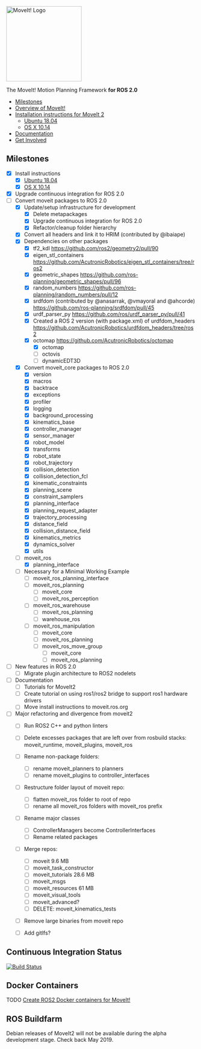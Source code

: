 <img src="http://moveit.ros.org/assets/images/moveit2_logo_black.png" alt="MoveIt! Logo" width="200"/>

The MoveIt! Motion Planning Framework **for ROS 2.0**

- [Milestones](#milestones)
- [Overview of MoveIt!](http://moveit.ros.org)
- [Installation instructions for MoveIt 2](https://acutronicrobotics.com/docs/products/robots/mara/moveit2/install)
  - [Ubuntu 18.04](https://acutronicrobotics.com/docs/products/robots/mara/moveit2/install/ubuntu)
  - [OS X 10.14](https://acutronicrobotics.com/docs/products/robots/mara/moveit2/install/osx)
- [Documentation](http://moveit.ros.org/documentation/)
- [Get Involved](http://moveit.ros.org/documentation/contributing/)

## Milestones
- [x] Install instructions
  - [x] [Ubuntu 18.04](https://acutronicrobotics.com/docs/products/robots/mara/moveit2/install/ubuntu)
  - [x] [OS X 10.14](https://acutronicrobotics.com/docs/products/robots/mara/moveit2/install/osx)
- [x] Upgrade continuous integration for ROS 2.0
- [ ] Convert moveit packages to ROS 2.0
  - [x] Update/setup infrastructure for development
    - [x] Delete metapackages
    - [x] Upgrade continuous integration for ROS 2.0
    - [x] Refactor/cleanup folder hierarchy
  - [x] Convert all headers and link it to HRIM (contributed by @ibaiape)
  - [x] Dependencies on other packages
    - [x] tf2_kdl https://github.com/ros2/geometry2/pull/90
    - [x] eigen_stl_containers https://github.com/AcutronicRobotics/eigen_stl_containers/tree/ros2
    - [x] geometric_shapes https://github.com/ros-planning/geometric_shapes/pull/96
    - [x] random_numbers https://github.com/ros-planning/random_numbers/pull/12
    - [x] srdfdom (contributed by @anasarrak, @vmayoral and @ahcorde) https://github.com/ros-planning/srdfdom/pull/45
    - [x] urdf_parser_py https://github.com/ros/urdf_parser_py/pull/41
    - [x] Created a ROS 2 version (with package.xml) of urdfdom_headers https://github.com/AcutronicRobotics/urdfdom_headers/tree/ros2
    - [x] octomap https://github.com/AcutronicRobotics/octomap
      - [x]  octomap
      - [ ]  octovis
      - [ ]  dynamicEDT3D
  - [x] Convert moveit_core packages to ROS 2.0
    - [x] version
    - [x] macros
    - [x] backtrace
    - [x] exceptions
    - [x] profiler
    - [x] logging
    - [x] background_processing
    - [x] kinematics_base
    - [x] controller_manager
    - [x] sensor_manager
    - [x] robot_model
    - [x] transforms
    - [x] robot_state
    - [x] robot_trajectory
    - [x] collision_detection
    - [x] collision_detection_fcl
    - [x] kinematic_constraints
    - [x] planning_scene
    - [x] constraint_samplers
    - [x] planning_interface
    - [x] planning_request_adapter
    - [x] trajectory_processing
    - [x] distance_field
    - [x] collision_distance_field
    - [x] kinematics_metrics
    - [x] dynamics_solver
    - [x] utils
  - [ ] moveit_ros
      - [x] planning_interface
  - [ ] Necessary for a Minimal Working Example
      - [ ] moveit_ros_planning_interface
     -  [ ] moveit_ros_planning
         -   [ ] moveit_core
         -   [ ] moveit_ros_perception
     -  [ ] moveit_ros_warehouse
       -  [ ] moveit_ros_planning
       -  [ ] warehouse_ros
     -  [ ] moveit_ros_manipulation
         -   [ ] moveit_core
         -   [ ] moveit_ros_planning
         -   [ ] moveit_ros_move_group
             -   [ ] moveit_core
             -   [ ] moveit_ros_planning
- [ ] New features in ROS 2.0
  - [ ] Migrate plugin architecture to ROS2 nodelets
- [ ] Documentation
  - [ ] Tutorials for MoveIt2
  - [ ] Create tutorial on using ros1/ros2 bridge to support ros1 hardware drivers
  - [ ] Move install instructions to moveit.ros.org
- [ ] Major refactoring and divergence from moveit2
  - [ ] Run ROS2 C++ and python linters
  - [ ] Delete excesses packages that are left over from rosbuild stacks: moveit_runtime, moveit_plugins, moveit_ros
  - [ ] Rename non-package folders:
    - [ ] rename moveit_planners to planners
    - [ ] rename moveit_plugins to controller_interfaces
  - [ ] Restructure folder layout of moveit repo:
    - [ ] flatten moveit_ros folder to root of repo
    - [ ] rename all moveit_ros folders with moveit_ros prefix
  - [ ] Rename major classes
    - [ ] ControllerManagers become ControllerInterfaces
    - [ ] Rename related packages
  - [ ] Merge repos:
    - [ ] moveit 9.6 MB
    - [ ] moveit_task_constructor
    - [ ] moveit_tutorials  28.6 MB
    - [ ] moveit_msgs
    - [ ] moveit_resources  61 MB
    - [ ] moveit_visual_tools
    - [ ] moveit_advanced?
    - [ ] DELETE: moveit_kinematics_tests
  - [ ] Remove large binaries from moveit repo
  - [ ] Add gitlfs?


## Continuous Integration Status
[![Build Status](https://travis-ci.org/AcutronicRobotics/moveit2.svg?branch=master)](https://travis-ci.org/AcutronicRobotics/moveit2)

## Docker Containers
TODO [Create ROS2 Docker containers for MoveIt!](https://github.com/ros-planning/moveit2/issues/15)

## ROS Buildfarm
Debian releases of MoveIt2 will not be available during the alpha development stage. Check back May 2019.
